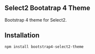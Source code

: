 ## Select2 Bootatrap 4 Theme
Bootstrap 4 theme for Select2.

## Installation

`npm install bootstrap4-select2-theme`
